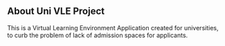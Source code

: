 ## About Uni VLE Project

This is a Virtual Learning Environment Application created for universities, to curb the problem of lack of admission spaces for applicants.